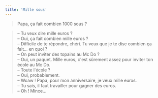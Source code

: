 ```yaml
---
title: 'Mille sous'
---
```


> Papa, ça fait combien 1000 sous ?

<!-- more -->

> – Tu veux dire mille euros ?  
> – Oui, ça fait combien mille euros ?  
> – Difficile de te répondre, chéri. Tu veux que je te dise combien ça fait… en quoi ?  
> – On peut inviter des topains au Mc Do ?  
> – Oui, un paquet. Mille euros, c'est sûrement assez pour inviter ton école au Mc Do.  
> – Toute l'école ?  
> – Oui, probablement.  
> – Woaw ! Papa, pour mon anniversaire, je veux mille euros.  
> – Tu sais, il faut travailler pour gagner des euros.  
> – Oh ! Mince…
